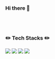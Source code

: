 ### Hi there 👋

<!--
**gw011211/gw011211** is a ✨ _special_ ✨ repository because its `README.md` (this file) appears on your GitHub profile.

Here are some ideas to get you started:

- 🔭 I’m currently working on ...
- 🌱 I’m currently learning ...
- 👯 I’m looking to collaborate on ...
- 🤔 I’m looking for help with ...
- 💬 Ask me about ...
- 📫 How to reach me: ...
- 😄 Pronouns: ...
- ⚡ Fun fact: ...
-->

<br>
<br>

### ✏️ Tech Stacks ✏️
<img src="https://img.shields.io/badge/Python-3776AB?logo=Python&logoColor=white"> <img src="https://img.shields.io/badge/C-A8B9CC?logo=C&logoColor=white"> <img src="https://img.shields.io/badge/C++-00599C?logo=Cplusplus&logoColor=white"> <img src="https://img.shields.io/badge/MySQL-4479A1?logo=MySQL&logoColor=white">

<br>
<br>
